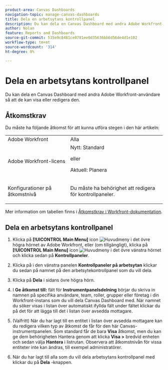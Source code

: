```yaml
---
product-area: Canvas Dashboards
navigation-topic: manage-canvas-dashboards
title: Dela en arbetsytans kontrollpanel
description: Du kan dela en Canvas Dashboard med andra Adobe Workfront-användare så att de kan visa eller redigera den.
author: Nolan
feature: Reports and Dashboards
source-git-commit: 535e9c8481ce0781ee0d35636bb6d56de4d1e102
workflow-type: tm+mt
source-wordcount: '314'
ht-degree: 0%

---
```


# Dela en arbetsytans kontrollpanel

Du kan dela en Canvas Dashboard med andra Adobe Workfront-användare så att de kan visa eller redigera den.

## Åtkomstkrav

Du måste ha följande åtkomst för att kunna utföra stegen i den här artikeln:

<table style="table-layout:auto"> 
 <col> 
 <col> 
 <tbody> 
  <tr> 
   <td role="rowheader">Adobe Workfront</td> 
   <td>Alla</td> 
  </tr> 
  <tr> 
   <td role="rowheader">Adobe Workfront-licens</td> 
   <td>Nytt: Standard
   <p>eller</p>
   <p>Aktuell: Planera</p></td> 
  </tr> 
  <tr> 
   <td role="rowheader">Konfigurationer på åtkomstnivå</td> 
   <td> <p>Du måste ha behörighet att redigera för kontrollpaneler.</p></td> 
  </tr> 
 </tbody> 
</table>

Mer information om tabellen finns i [Åtkomstkrav i Workfront-dokumentation](/help/quicksilver/administration-and-setup/add-users/access-levels-and-object-permissions/access-level-requirements-in-documentation.md).

## Dela en arbetsytans kontrollpanel

1. Klicka på **[!UICONTROL Main Menu]** icon ![Huvudmeny](/help/_includes/assets/main-menu-icon.png) i det övre högra hörnet av Adobe Workfront, eller (om tillgängligt), klicka på **[!UICONTROL Main Menu]** icon ![Huvudmeny](/help/_includes/assets/main-menu-icon-left-nav.png) i det övre vänstra hörnet och klicka sedan på **Kontrollpaneler**.

1. Klicka på i den vänstra panelen **Kontrollpaneler på arbetsytan** klickar du sedan på namnet på den arbetsytekontrollpanel som du vill dela.

1. Klicka på **Dela** i sidans övre högra hörn.

1. I **Ge åtkomst till:** fält för **Instrumentpanelsdelning** börjar du skriva in namnen på specifika användare, team, roller, grupper eller företag i din Workfront-instans som du vill dela Canvas Dashboard med. När namnet du söker visas i listan över automatiskt ifyllda fält under fältet klickar du på det för att lägga till det i listan över avsedda mottagare.

1. (Valfritt) När du har lagt till en entitet i listan över avsedda mottagare kan du redigera vilken typ av åtkomst de får för den här Canvas-instrumentpanelen. Som standard får de bara **Visa** åtkomst, men du kan ge dem behörigheten Hantera genom att klicka **Visa >** bredvid enheten och sedan välja **Hantera** i listrutan. Observera att åtkomstnivån för vissa entiteter inte kan ändras, till exempel administratörer.

1. När du har lagt till alla som du vill dela arbetsytans kontrollpanel med klickar du på **Dela** -knappen.
